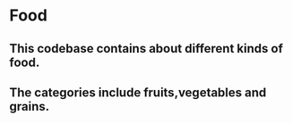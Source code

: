 # Food

## This codebase contains about different kinds of food.
## The categories include fruits,vegetables and grains.
